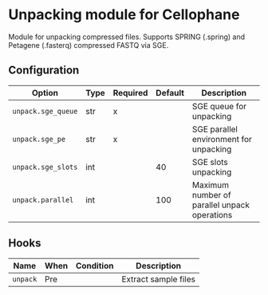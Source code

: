 # Unpacking module for Cellophane

Module for unpacking compressed files. Supports SPRING (.spring) and Petagene (.fasterq) compressed FASTQ via SGE.

## Configuration

Option             | Type | Required | Default | Description
-------------------|------|----------|---------|-------------
`unpack.sge_queue` | str  | x        |         | SGE queue for unpacking
`unpack.sge_pe`    | str  | x        |         | SGE parallel environment for unpacking
`unpack.sge_slots` | int  |          | 40      | SGE slots unpacking 
`unpack.parallel`  | int  |          | 100     | Maximum number of parallel unpack operations

## Hooks

Name     | When | Condition | Description
---------|------|-----------|-------------
`unpack` | Pre  |           | Extract sample files
